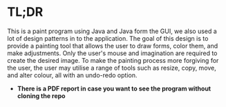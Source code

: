 # TL;DR
This is a paint program using Java and Java form the GUI, we also used a lot of design patterns in to the application.
The goal of this design is to provide a painting tool that allows the user to draw forms, color them, and make adjustments. 
Only the user's mouse and imagination are required to create the desired image. 
To make the painting process more forgiving for the user, the user may utilise a range of tools such as resize, copy, move, and alter colour, all with an undo-redo option.

* __There is a PDF report in case you want to see the program without cloning the repo__

